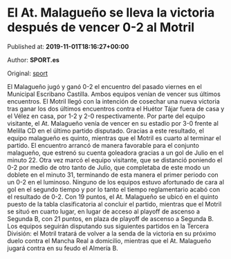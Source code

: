 
# El At. Malagueño se lleva la victoria después de vencer 0-2 al Motril

Published at: **2019-11-01T18:16:27+00:00**

Author: **SPORT.es**

Original: [sport](https://www.sport.es/es/noticias/tercera-division/el-at-malagueno-se-lleva-la-victoria-despues-de-vencer-0-2-al-motril-7710739)

El Malagueño jugó y ganó 0-2 el encuentro del pasado viernes en el Municipal Escribano Castilla. Ambos equipos venían de vencer sus últimos encuentros. El Motril llegó con la intención de cosechar una nueva victoria tras ganar los dos últimos encuentros contra el Huétor Tájar fuera de casa y el Vélez en casa, por 1-2 y 2-0 respectivamente. Por parte del equipo visitante, el At. Malagueño venía de vencer en su estadio por 3-0 frente al Melilla CD en el último partido disputado. Gracias a este resultado, el equipo malagueño es quinto, mientras que el Motril es cuarto al terminar el partido.
El encuentro arrancó de manera favorable para el conjunto malagueño, que estrenó su cuenta goleadora gracias a un gol de Julio en el minuto 22. Otra vez marcó el equipo visitante, que se distanció poniendo el 0-2 por medio de otro tanto de Julio, que completaba de este modo un doblete en el minuto 31, terminando de esta manera el primer periodo con un 0-2 en el luminoso.
Ninguno de los equipos estuvo afortunado de cara al gol en el segundo tiempo y por lo tanto el tiempo reglamentario acabó con el resultado de 0-2.
Con 19 puntos, el At. Malagueño se ubicó en el quinto puesto de la tabla clasificatoria al concluir el partido, mientras que el Motril se situó en cuarto lugar, en lugar de acceso al playoff de ascenso a Segunda B, con 21 puntos, en plaza de playoff de ascenso a Segunda B.
Los equipos seguirán disputando sus siguientes partidos en la Tercera División: el Motril tratará de volver a la senda de la victoria en su próximo duelo contra el Mancha Real a domicilio, mientras que el At. Malagueño jugará contra en su feudo el Almería B.
